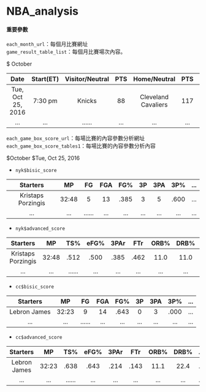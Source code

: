 # NBA_analysis

#### 重要參數

`each_month_url`：每個月比賽網址  
`game_result_table_list`：每個月比賽場次內容。

$ October

Date|Start(ET)|Visitor/Neutral|PTS|Home/Neutral|PTS||Notes
:----:|:----:|:----:|:----:|:----:|:----:|:----:|:----:
Tue, Oct 25, 2016|7:30 pm|Knicks|88|Cleveland Cavaliers|117|Box Score|
...|...|......|...|...|...|...|...|

`each_game_box_score_url`：每場比賽的內容參數分析網址  
`each_game_box_score_tables1`：每場比賽的內容參數分析內容  

$October
$Tue, Oct 25, 2016  
* `nyk$bisic_score`

Starters|MP|FG|FGA|FG%|3P|3PA|3P%|...
:----:|:----:|:----:|:----:|:----:|:----:|:----:|:----:|:----:
Kristaps Porzingis|32:48|5|13|.385|3|5|.600|...
...|...|......|...|...|...|...|...|...


* `nyk$advanced_score`

Starters|MP|TS%|eFG%|3PAr|FTr|ORB%|DRB%|...
:----:|:----:|:----:|:----:|:----:|:----:|:----:|:----:|:----:
Kristaps Porzingis|32:48|.512|.500|.385|.462|11.0|11.0|...
...|...|......|...|...|...|...|...|...

* `cc$bisic_score`  

Starters|MP|FG|FGA|FG%|3P|3PA|3P%|...
:----:|:----:|:----:|:----:|:----:|:----:|:----:|:----:|:----:
Lebron James|32:23|9|14|.643|0|3|.000|...
...|...|......|...|...|...|...|...|...

* `cc$advanced_score`  

Starters|MP|TS%|eFG%|3PAr|FTr|ORB%|DRB%|...
:----:|:----:|:----:|:----:|:----:|:----:|:----:|:----:|:----:
Lebron James|32:23|.638|.643|.214|.143|11.1|22.4|...
...|...|......|...|...|...|...|...|...
